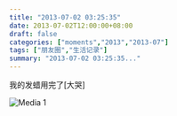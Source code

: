 ```yaml
---
title: "2013-07-02 03:25:35"
date: 2013-07-02T12:00:00+08:00
draft: false
categories: ["moments","2013","2013-07"]
tags: ["朋友圈","生活记录"]
summary: "2013-07-02 03:25:35..."
---
```


我的发蜡用完了[大哭]

![Media 1](/Moments/photos/2013-07-02/201307020325350.jpg)
